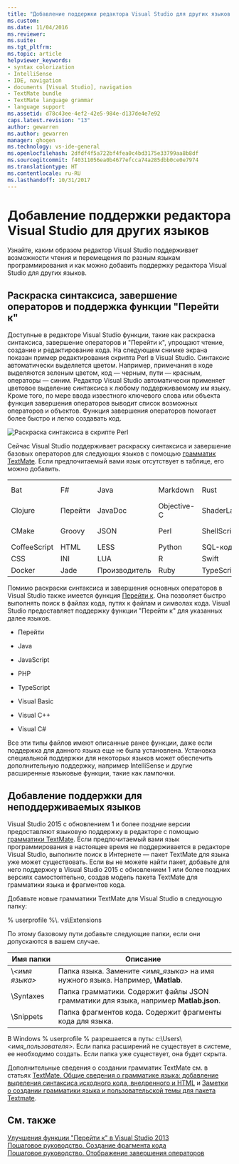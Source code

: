 ```yaml
---
title: "Добавление поддержки редактора Visual Studio для других языков | Документы Майкрософт"
ms.custom: 
ms.date: 11/04/2016
ms.reviewer: 
ms.suite: 
ms.tgt_pltfrm: 
ms.topic: article
helpviewer_keywords:
- syntax colorization
- IntelliSense
- IDE, navigation
- documents [Visual Studio], navigation
- TextMate bundle
- TextMate language grammar
- language support
ms.assetid: d78c43ee-4ef2-42e5-984e-d137de4e7e92
caps.latest.revision: "13"
author: gewarren
ms.author: gewarren
manager: ghogen
ms.technology: vs-ide-general
ms.openlocfilehash: 2dfdf4f5a722bf4fea0c4bd3175e33799aa8b8df
ms.sourcegitcommit: f40311056ea0b4677efcca74a285dbb0ce0e7974
ms.translationtype: HT
ms.contentlocale: ru-RU
ms.lasthandoff: 10/31/2017
---
```

# <a name="adding-visual-studio-editor-support-for-other-languages"></a>Добавление поддержки редактора Visual Studio для других языков
Узнайте, каким образом редактор Visual Studio поддерживает возможности чтения и перемещения по разным языкам программирования и как можно добавить поддержку редактора Visual Studio для других языков.  
  
## <a name="syntax-colorization-statement-completion-and-navigate-to-support"></a>Раскраска синтаксиса, завершение операторов и поддержка функции "Перейти к"  
 Доступные в редакторе Visual Studio функции, такие как раскраска синтаксиса, завершение операторов и "Перейти к", упрощают чтение, создание и редактирование кода. На следующем снимке экрана показан пример редактирования скрипта Perl в Visual Studio. Синтаксис автоматически выделяется цветом. Например, примечания в коде выделяются зеленым цветом, код — черным, пути — красным, операторы — синим. Редактор Visual Studio автоматически применяет цветовое выделение синтаксиса к любому поддерживаемому им языку. Кроме того, по мере ввода известного ключевого слова или объекта функция завершения операторов выводит список возможных операторов и объектов. Функция завершения операторов помогает более быстро и легко создавать код.  
  
 ![Раскраска синтаксиса в скрипте Perl](../ide/media/vside_perledit.png "VSIDE_PerlEdit")  
  
 Сейчас Visual Studio поддерживает раскраску синтаксиса и завершение базовых операторов для следующих языков с помощью [грамматик TextMate](https://manual.macromates.com/en/language_grammars). Если предпочитаемый вами язык отсутствует в таблице, его можно добавить.  
  
|||||||  
|-|-|-|-|-|-|  
|Bat|F#|Java|Markdown|Rust|Visual Basic|  
|Clojure|Перейти|JavaDoc|Objective-C|ShaderLab|Visual C#|  
|CMake|Groovy|JSON|Perl|ShellScript|Visual C++|  
|CoffeeScript|HTML|LESS|Python|SQL-код|VBNet|  
|CSS|INI|LUA|R|Swift|XML|  
|Docker|Jade|Производитель|Ruby|TypeScript|YAML|  
  
 Помимо раскраски синтаксиса и завершения основных операторов в Visual Studio также имеется функция [Перейти к](https://blogs.msdn.microsoft.com/benwilli/2015/04/09/visual-studio-tip-3-use-navigate-to/). Она позволяет быстро выполнять поиск в файлах кода, путях к файлам и символах кода. Visual Studio предоставляет поддержку функции "Перейти к" для указанных далее языков.  
  
-   Перейти  
  
-   Java  
  
-   JavaScript  
  
-   PHP  
  
-   TypeScript  
  
-   Visual Basic  
  
-   Visual C++  
  
-   Visual C#  
  
 Все эти типы файлов имеют описанные ранее функции, даже если поддержка для данного языка еще не была установлена. Установка специальной поддержки для некоторых языков может обеспечить дополнительную поддержку, например IntelliSense и другие расширенные языковые функции, такие как лампочки.  
  
## <a name="adding-support-for-non-supported-languages"></a>Добавление поддержки для неподдерживаемых языков  
 Visual Studio 2015 с обновлением 1 и более поздние версии предоставляют языковую поддержку в редакторе с помощью [грамматики TextMate](https://manual.macromates.com/en/language_grammars). Если предпочитаемый вами язык программирования в настоящее время не поддерживается в редакторе Visual Studio, выполните поиск в Интернете — пакет TextMate для языка уже может существовать. Если вы не можете найти пакет, добавьте для него поддержку в Visual Studio 2015 с обновлением 1 или более поздних версиях самостоятельно, создав модель пакета TextMate для грамматики языка и фрагментов кода.  
  
 Добавьте новые грамматики TextMate для Visual Studio в следующую папку:  
  
 % userprofile %\\. vs\Extensions  
  
 По этому базовому пути добавьте следующие папки, если они допускаются в вашем случае.  
  
|Имя папки|Описание|  
|-----------------|-----------------|  
|\\*\<имя языка>*|Папка языка. Замените *\<имя_языка>* на имя нужного языка. Например, **\Matlab**.|  
|\Syntaxes|Папка грамматики. Содержит файлы JSON грамматики для языка, например **Matlab.json**.|  
|\Snippets|Папка фрагментов кода. Содержит фрагменты кода для языка.|  
  
 В Windows % userprofile % разрешается в путь: c:\Users\\*\<имя_пользователя>*. Если папка расширений не существует в системе, ее необходимо создать. Если папка уже существует, она будет скрыта.  
  
 Дополнительные сведения о создании грамматик TextMate см. в статьях [TextMate. Общие сведения о грамматике языка: добавление выделения синтаксиса исходного кода, внедренного и HTML](https://developmentality.wordpress.com/2011/02/08/textmate-introduction-to-language-grammars/) и [Заметки о создании грамматики языка и пользовательской темы для пакета Textmate](https://benparizek.com/notebook/notes-on-how-to-create-a-language-grammar-and-custom-theme-for-a-textmate-bundle).  
  
## <a name="see-also"></a>См. также  
 [Улучшения функции "Перейти к" в Visual Studio 2013](https://blogs.msdn.microsoft.com/mvpawardprogram/2013/10/22/visual-studio-2013-navigate-to-improvements/)   
 [Пошаговое руководство. Создание фрагмента кода](../ide/walkthrough-creating-a-code-snippet.md)   
 [Пошаговое руководство. Отображение завершения операторов](../extensibility/walkthrough-displaying-statement-completion.md)
